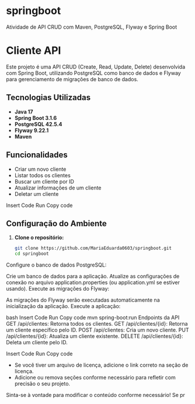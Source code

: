 # springboot
Atividade de API CRUD com  Maven, PostgreSQL, Flyway e Spring Boot

# Cliente API

Este projeto é uma API CRUD (Create, Read, Update, Delete) desenvolvida com Spring Boot, utilizando PostgreSQL como banco de dados e Flyway para gerenciamento de migrações de banco de dados.

## Tecnologias Utilizadas

- **Java 17**
- **Spring Boot 3.1.6**
- **PostgreSQL 42.5.4**
- **Flyway 9.22.1**
- **Maven**

## Funcionalidades

- Criar um novo cliente
- Listar todos os clientes
- Buscar um cliente por ID
- Atualizar informações de um cliente
- Deletar um cliente


Insert Code
Run
Copy code

## Configuração do Ambiente

1. **Clone o repositório:**

   ```bash
   git clone https://github.com/MariaEduarda0603/springboot.git
   cd springboot
Configure o banco de dados PostgreSQL:

Crie um banco de dados para a aplicação.
Atualize as configurações de conexão no arquivo application.properties (ou application.yml se estiver usando).
Execute as migrações do Flyway:

As migrações do Flyway serão executadas automaticamente na inicialização da aplicação.
Execute a aplicação:

bash
Insert Code
Run
Copy code
mvn spring-boot:run
Endpoints da API
GET /api/clientes: Retorna todos os clientes.
GET /api/clientes/{id}: Retorna um cliente específico pelo ID.
POST /api/clientes: Cria um novo cliente.
PUT /api/clientes/{id}: Atualiza um cliente existente.
DELETE /api/clientes/{id}: Deleta um cliente pelo ID.

Insert Code
Run
Copy code


- Se você tiver um arquivo de licença, adicione o link correto na seção de licença.
- Adicione ou remova seções conforme necessário para refletir com precisão o seu projeto.

Sinta-se à vontade para modificar o conteúdo conforme necessário! Se pr
